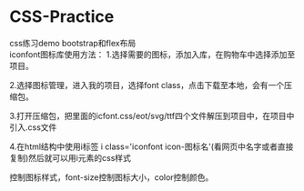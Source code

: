 # CSS-Practice
css练习demo
bootstrap和flex布局<br>
iconfont图标库使用方法：
1.选择需要的图标，添加入库，在购物车中选择添加至项目。

2.选择图标管理，进入我的项目，选择font class，点击下载至本地，会有一个压缩包。

3.打开压缩包，把里面的icfont.css/eot/svg/ttf四个文件解压到项目中，在项目中引入.css文件

4.在html结构中使用i标签 i class='iconfont icon-图标名'(看网页中名字或者直接复制)然后就可以用i元素的css样式

控制图标样式，font-size控制图标大小，color控制颜色。
